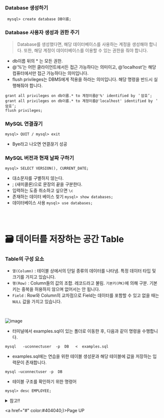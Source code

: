
### Database 생성하기
``` mysql> create database DB이름;```

### Database 사용자 생성과 권한 주기
  > Database를 생성했다면, 해당 데이터베이스를 사용하는 계정을 생성해야 합니다. 또한, 해당 계정이 데이터베이스를 이용할 수 있는 권한을 줘야 합니다.
- db이름 뒤의 * 는 모든 권한.
- @’%’는 어떤 클라이언트에서든 접근 가능하다는 의미이고, @’localhost’는 해당 컴퓨터에서만 접근 가능하다는 의미입니다.
- flush privileges는 DBMS에게 적용을 하라는 의미입니다. 해당 명령을 반드시 실행해줘야 합니다.
```
grant all privileges on db이름.* to 계정이름@'%' identified by ＇암호’;
grant all privileges on db이름.* to 계정이름@'localhost' identified by ＇암호’;
flush privileges;
```

### MySQL 연결끊기
```mysql> QUIT / mysql> exit```
- Bye라고 나오면 연결끊기 성공

### MySQL 버전과 현재 날짜 구하기
``mysql> SELECT VERSION(), CURRENT_DATE;``

- 대소문자를 구별하지 않는다.
- ; (새미콜론)으로 문장의 끝을 구분한다.
- 입력하는 도중 취소하고 싶으면 ``\c``
- 존재하는 데이터 베이스 찾기 ``mysql> show databases;``
- 데이터베이스 사용 ``mysql> use databases;``

<br>
<br>




🗃 데이터를 저장하는 공간 Table
===
### Table의 구성 요소
- ``열(Column)`` : 테이블 상에서의 단일 종류의 데이터를 나타냄. 특정 데이터 타입 및 크기를 가지고 있습니다.
- ``행(Row)`` : Column들의 값의 조합. 레코드라고 불림. `기본키(PK)`에 의해 구분. 기본키는 중복을 허용하지 않으며 없어서는 안 됩니다.
- ``Field`` : Row와 Column의 교차점으로 Field는 데이터를 포함할 수 있고 없을 때는 `NULL` 값을 가지고 있습니다.
<br>

![image](https://user-images.githubusercontent.com/22065527/112100016-cf815d00-8be7-11eb-89b5-501a10348c94.png)



- 터미널에서 examples.sql이 있는 폴더로 이동한 후, 다음과 같이 명령을 수행합니다.

``mysql   -uconnectuser  -p  DB   <  examples.sql``
- examples.sql에는 연습을 위한 테이블 생성문과 해당 테이블에 값을 저장하는 입력문이 존재합니다.

``mysql –uconnectuser -p  DB``
- 테이블 구조를 확인하기 위한 명령어

``mysql> desc EMPLOYEE;``

<details>
<summary>참고‼</summary>
<div markdown="1">       

참고로 설치시에 ``Use Lagacy Password Encryption`` 방식으로 설치했을때에 해당합니다. (이렇게 설정을 해야지만 MySQL 5.x버전에서 사용하던 인증방식과 호환이 됩니다.) 만약, SHA 256기반의 암호화를 사용해야 한다면 'Use Strong Password Encryption for Authentication'을 선택하면 됩니다. 하지만, 이렇게 되면 새 버전(8.x)에서 제공하는 프로그램들만 서버에 접근이 가능하기 때문에 이전에 하던 모든 프로그램을 업그레이드 해야합니다. JDBC Driver도 8.x에 맞는 버전을 사용해야 합니다.


mysql -u root -p 

위와 같이 root 계정으로 접속을 합니다. 암호는 설치시 입력한 암호를 사용합니다.

CREATE DATABASE connectdb;

CREATE USER connectuser@localhost IDENTIFIED BY 'connect123!@#';

GRANT ALL PRIVILEGES ON connectdb.* TO 'connectuser'@'localhost';

FLUSH PRIVILEGES:

</div>
</details>





<a href="#" color:#404040;)>Page UP</a>
